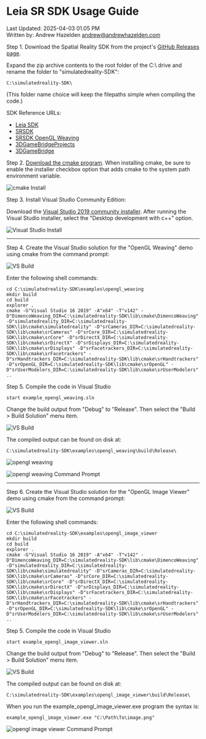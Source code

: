 # Leia SR SDK Usage Guide

Last Updated: 2025-04-03 01.05 PM   
Written by: Andrew Hazelden <andrew@andrewhazelden.com>  

Step 1. Download the Spatial Reality SDK from the project's [GitHub Releases page](https://github.com/LeiaInc/LeiaSR-Windows-Releases/releases).

Expand the zip archive contents to the root folder of the C:\ drive and rename the folder to "simulatedreality-SDK":

    C:\simulatedreality-SDK\

(This folder name choice will keep the filepaths simple when compiling the code.)

SDK Reference URLs:

- [Leia SDK](https://support.leiainc.com/sdk)
- [SRSDK](https://leiainc.github.io/SRSDK-Doxygen-Documentation/)
- [SRSDK OpenGL Weaving](https://leiainc.github.io/SRSDK-Doxygen-Documentation/opengl_weaving.html)
- [3DGameBridgeProjects](https://github.com/LeiaInc/3DGameBridgeProjects)
- [3DGameBridge](https://github.com/BramTeurlings/3DGameBridge/issues/76)

Step 2. [Download the cmake program](https://cmake.org/download/). When installing cmake, be sure to enable the installer checkbox option that adds cmake to the system path environment variable.

![cmake Install](Images/cmake_install.png)

Step 3. Install Visual Studio Community Edition:

Download the [Visual Studio 2019 community installer](https://aka.ms/vs/16/release/vs_community.exe). After running the Visual Studio installer, select the "Desktop development with c++" option.

![Visual Studio Install](Images/vs_install.png)

* * * * * * * * * * * * * * * * * * * * * * * * * * * * * * * * * * * * 

Step 4. Create the Visual Studio solution for the "OpenGL Weaving" demo using cmake from the command prompt:

![VS Build](Images/opengl_weaving_command_prompt.png)

Enter the following shell commands:

    cd C:\simulatedreality-SDK\examples\opengl_weaving
    mkdir build
    cd build
    explorer .
    cmake -G"Visual Studio 16 2019" -A"x64" -T"v142" -D"DimencoWeaving_DIR=C:\simulatedreality-SDK\lib\cmake\DimencoWeaving" -D"simulatedreality_DIR=C:\simulatedreality-SDK\lib\cmake\simulatedreality" -D"srCameras_DIR=C:\simulatedreality-SDK\lib\cmake\srCameras" -D"srCore_DIR=C:\simulatedreality-SDK\lib\cmake\srCore" -D"srDirectX_DIR=C:\simulatedreality-SDK\lib\cmake\srDirectX" -D"srDisplays_DIR=C:\simulatedreality-SDK\lib\cmake\srDisplays" -D"srFacetrackers_DIR=C:\simulatedreality-SDK\lib\cmake\srFacetrackers" -D"srHandtrackers_DIR=C:\simulatedreality-SDK\lib\cmake\srHandtrackers" -D"srOpenGL_DIR=C:\simulatedreality-SDK\lib\cmake\srOpenGL" -D"srUserModelers_DIR=C:\simulatedreality-SDK\lib\cmake\srUserModelers" ..

Step 5. Compile the code in Visual Studio

    start example_opengl_weaving.sln

Change the build output from "Debug" to "Release". Then select the "Build > Build Solution" menu item.

![VS Build](Images/opengl_weaving_vs.png)

The compiled output can be found on disk at:

    C:\simulatedreality-SDK\examples\opengl_weaving\build\Release\

![opengl weaving](Images/opengl_weaving_app.png)

![opengl weaving Command Prompt](Images/opengl_weaving_app_running.png)

* * * * * * * * * * * * * * * * * * * * * * * * * * * * * * * * * * * * 

Step 6. Create the Visual Studio solution for the "OpenGL Image Viewer" demo using cmake from the command prompt:

![VS Build](Images/opengl_image_viewer_command_prompt.png)

Enter the following shell commands:

    cd C:\simulatedreality-SDK\examples\opengl_image_viewer
    mkdir build
    cd build
    explorer .
    cmake -G"Visual Studio 16 2019" -A"x64" -T"v142" -D"DimencoWeaving_DIR=C:\simulatedreality-SDK\lib\cmake\DimencoWeaving" -D"simulatedreality_DIR=C:\simulatedreality-SDK\lib\cmake\simulatedreality" -D"srCameras_DIR=C:\simulatedreality-SDK\lib\cmake\srCameras" -D"srCore_DIR=C:\simulatedreality-SDK\lib\cmake\srCore" -D"srDirectX_DIR=C:\simulatedreality-SDK\lib\cmake\srDirectX" -D"srDisplays_DIR=C:\simulatedreality-SDK\lib\cmake\srDisplays" -D"srFacetrackers_DIR=C:\simulatedreality-SDK\lib\cmake\srFacetrackers" -D"srHandtrackers_DIR=C:\simulatedreality-SDK\lib\cmake\srHandtrackers" -D"srOpenGL_DIR=C:\simulatedreality-SDK\lib\cmake\srOpenGL" -D"srUserModelers_DIR=C:\simulatedreality-SDK\lib\cmake\srUserModelers" ..

Step 5. Compile the code in Visual Studio

    start example_opengl_image_viewer.sln

Change the build output from "Debug" to "Release". Then select the "Build > Build Solution" menu item.

![VS Build](Images/opengl_image_viewer_vs.png)

The compiled output can be found on disk at:

    C:\simulatedreality-SDK\examples\opengl_image_viewer\build\Release\

When you run the example_opengl_image_viewer.exe program the syntax is:

    example_opengl_image_viewer.exe "C:\Path\To\image.png"

![opengl image viewer Command Prompt](Images/opengl_image_viewer_app_running.png)
